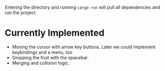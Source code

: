 Entering the directory and running `cargo run` will pull all dependencies and run the project.

# Currently Implemented
* Moving the cursor with arrow key buttons. Later we could implement keybindings and a menu, too
* Dropping the fruit with the spacebar.
* Merging and collision logic.